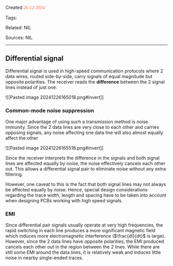 
Created <font style="color:tomato; font-family:Consolas;">26-12-2024</font>

Tags: 

Related: NIL

Sources: NIL

****

## Differential signal

Differential signal is used in high-speed communication protocols where 2 data wires, routed side-by-side, carry signals of equal magnitude but opposite polarities. The receiver reads the **difference** between the 2 signal lines instead of just one.

![[Pasted image 20241226165018.png#invert]]

### Common-mode noise suppression
 
 One major advantage of using such a transmission method is noise immunity. Since the 2 data lines are very close to each other and carries opposing signals, any noise affecting one data line will also almost equally affect the other

![[Pasted image 20241226165518.png#invert]]

Since the receiver interprets the difference in the signals and both signal lines are affected equally by noise, the noise effectively cancels each other out. This allows a differential signal pair to eliminate noise without any extra filtering.

However, one caveat to this is the fact that both signal lines may not always be affected equally by noise. Hence, special design considerations regarding the trace width, length and spacing have to be taken into account when designing PCBs working with high speed signals.

### EMI

Since differential pair signals usually operate at very high frequencies, the rapid switching in each line produces a more significant magnetic field which induces more electromagnetic interference ($\frac{dI}{dt}$ is large).
However, since the 2 data lines have opposite polarities, the EMI produced cancels each other out in the region between the 2 lines. While there are still some EMI around the data lines, it is relatively weak and induces little noise in nearby single-ended traces.

